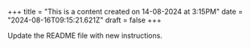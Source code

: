 +++
title = "This is a content created on 14-08-2024 at 3:15PM"
date = "2024-08-16T09:15:21.621Z"
draft = false
+++

  Update the README file with new instructions.
        